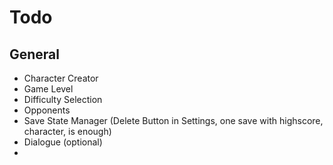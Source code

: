 # Todo

## General

* Character Creator
* Game Level
* Difficulty Selection
* Opponents
* Save State Manager (Delete Button in Settings, one save with highscore, character, is enough)
* Dialogue (optional)
* 